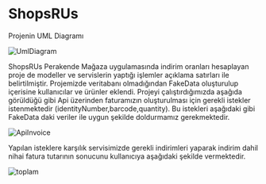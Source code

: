 # ShopsRUs

Projenin UML Diagramı

![UmlDiagram](https://user-images.githubusercontent.com/93456131/156902331-4eb125c7-57a6-480c-bd8d-eabf73df48b2.JPG)

ShopsRUs Perakende Mağaza uygulamasında indirim oranları hesaplayan proje de modeller ve servislerin yaptığı işlemler açıklama satırları ile belirtilmiştir.
Projemizde veritabanı olmadığından FakeData oluşturulup içerisine kullanıcılar ve ürünler eklendi.
Projeyi çalıştırdığımızda aşağıda görüldüğü gibi Api üzerinden faturamızın oluşturulması için gerekli istekler istenmektedir (identityNumber,barcode,quantity). 
Bu istekleri aşağıdaki gibi FakeData daki veriler ile uygun şekilde doldurmamız gerekmektedir.

![ApiInvoice](https://user-images.githubusercontent.com/93456131/156902686-5f829717-1e87-46a9-8c1b-86bee11471f4.JPG)

Yapılan isteklere karşılık servisimizde gerekli indirimleri yaparak indirim dahil nihai fatura tutarının sonucunu kullanıcıya aşağıdaki şekilde vermektedir.

![toplam](https://user-images.githubusercontent.com/93456131/156902818-c71c48a1-7aa7-424d-a6b3-e3d32faa9b06.JPG)
